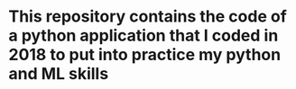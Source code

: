 # This repository contains the code of a python application that I coded in 2018 to put into practice my python and ML skills

